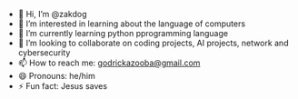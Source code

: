 - 👋 Hi, I’m @zakdog
- 👀 I’m interested in learning about the language of computers
- 🌱 I’m currently learning python pprogramming language
- 💞️ I’m looking to collaborate on coding projects, AI projects, network and cybersecurity
- 📫 How to reach me: godrickazooba@gmail.com
- 😄 Pronouns: he/him
- ⚡ Fun fact: Jesus saves

<!---
zakdog/zakdog is a ✨ special ✨ repository because its `README.md` (this file) appears on your GitHub profile.
You can click the Preview link to take a look at your changes.
--->
